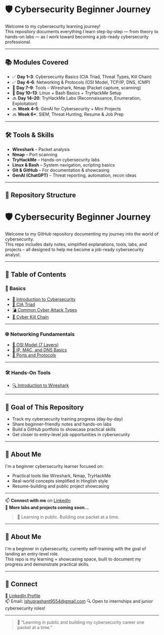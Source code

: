 # 🛡️ Cybersecurity Beginner Journey

Welcome to my cybersecurity learning journey!  
This repository documents everything I learn step-by-step — from theory to hands-on labs — as I work toward becoming a job-ready cybersecurity professional.

---

## 📚 Modules Covered

- ✅ **Day 1–3**: Cybersecurity Basics (CIA Triad, Threat Types, Kill Chain)
- ✅ **Day 4–6**: Networking & Protocols (OSI Model, TCP/IP, DNS, ICMP)
- 🔄 **Day 7–9**: Tools – Wireshark, Nmap (Packet capture, scanning)
- 🔄 **Day 10–13**: Linux + Bash Basics + TryHackMe Setup
- 🔜 **Day 14–20**: TryHackMe Labs (Reconnaissance, Enumeration, Exploitation)
- 🔜 **Week 4–5**: GenAI for Cybersecurity + Mini Projects
- 🔜 **Week 6+**: SIEM, Threat Hunting, Resume & Job Prep

---

## 🛠️ Tools & Skills

- **Wireshark** – Packet analysis
- **Nmap** – Port scanning
- **TryHackMe** – Hands-on cybersecurity labs
- **Linux & Bash** – System navigation, scripting basics
- **Git & GitHub** – For documentation & showcasing
- **GenAI (ChatGPT)** – Threat reporting, automation, recon ideas

---

## 📁 Repository Structure

# 🛡️ Cybersecurity Beginner Journey

Welcome to my GitHub repository documenting my journey into the world of cybersecurity.  
This repo includes daily notes, simplified explanations, tools, labs, and projects – all designed to help me become a job-ready cybersecurity analyst.

---

## 📌 Table of Contents

### 🧠 Basics
- [📘 Introduction to Cybersecurity](Basics/Introduction.md)
- [🔐 CIA Triad](Basics/CIA_Triad.md)
- [💣 Common Cyber Attack Types](Basics/Cyber_Attack_Types.md)
- [🎯 Cyber Kill Chain](Basics/Cyber_Kill_Chain.md)

---

### 🌐 Networking Fundamentals
- [📶 OSI Model (7 Layers)](Networking/OSI_Model.md)
- [🧭 IP, MAC, and DNS Basics](Networking/IP_MAC_DNS_Basics.md)
- [🔌 Ports and Protocols](Networking/Ports_and_Protocols.md)

---

### 🛠️ Hands-On Tools
- [🔍 Introduction to Wireshark](Tools/Wireshark_Intro.md)

---

## 🎯 Goal of This Repository

- Track my cybersecurity training progress (day-by-day)
- Share beginner-friendly notes and hands-on labs
- Build a GitHub portfolio to showcase practical skills
- Get closer to entry-level job opportunities in cybersecurity

---

## 💼 About Me

I'm a beginner cybersecurity learner focused on:
- Practical tools like Wireshark, Nmap, TryHackMe
- Real-world concepts simplified in Hinglish style
- Resume-building and public project showcasing

---

📫 **Connect with me** on [LinkedIn](https://www.linkedin.com)  
📂 **More labs and projects coming soon...**

> 🌱 Learning in public. Building one packet at a time.




---

## 📜 About Me

I'm a beginner in cybersecurity, currently self-training with the goal of landing an entry-level role.  
This repo is my learning + showcasing space, built to document my progress and demonstrate practical skills.

---

## 💼 Connect

📎 [LinkedIn Profile](https://www.linkedin.com/in/prashantsrivastava0/)  
📫 Email: ishuprashant9554@gmail.com
🔍 Open to internships and junior cybersecurity roles!

---

> 🌱 “Learning in public and building my cybersecurity career one packet at a time.”

